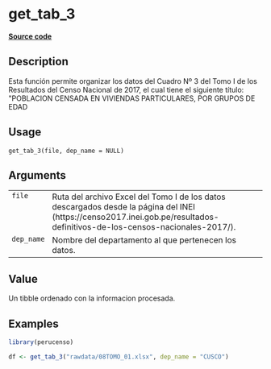 

# get_tab_3

[**Source code**](https://github.com/PaulESantos/perucenso/tree/master/R/make_tab_3.R#L21)

## Description

Esta función permite organizar los datos del Cuadro Nº 3 del Tomo I de
los Resultados del Censo Nacional de 2017, el cual tiene el siguiente
título: "POBLACION CENSADA EN VIVIENDAS PARTICULARES, POR GRUPOS DE EDAD

## Usage

<pre><code class='language-R'>get_tab_3(file, dep_name = NULL)
</code></pre>

## Arguments

<table>
<tr>
<td style="white-space: nowrap; font-family: monospace; vertical-align: top">
<code id="get_tab_3_:_file">file</code>
</td>
<td>
Ruta del archivo Excel del Tomo I de los datos descargados desde la
página del INEI
(https://censo2017.inei.gob.pe/resultados-definitivos-de-los-censos-nacionales-2017/).
</td>
</tr>
<tr>
<td style="white-space: nowrap; font-family: monospace; vertical-align: top">
<code id="get_tab_3_:_dep_name">dep_name</code>
</td>
<td>
Nombre del departamento al que pertenecen los datos.
</td>
</tr>
</table>

## Value

Un tibble ordenado con la informacion procesada.

## Examples

``` r
library(perucenso)

df <- get_tab_3("rawdata/08TOMO_01.xlsx", dep_name = "CUSCO")
```
